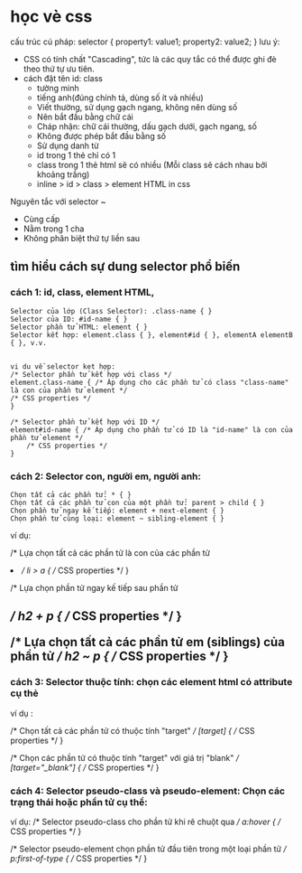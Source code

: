 # học vè css
cấu trúc cú pháp:
selector {
    property1: value1;
    property2: value2;
}
lưu ý: 
- CSS có tính chất "Cascading", tức là các quy tắc có thể được ghi đè theo thứ tự ưu tiên.
- cách đặt tên id: class
    + tường minh
    + tiếng anh(đúng chính tả, dùng số ít và nhiều)
    + Viết thường, sử dụng gạch ngang, không nên dùng số
    + Nên bắt đầu bằng chữ cái
    + Cháp nhận: chữ cái thường, dấu gạch dưới, gạch ngang, số
    + Không được phép bắt đầu bằng số
    + Sử dụng danh từ 
    + id trong 1 thẻ chỉ có 1
    + class trong 1 thẻ html sẽ có nhiều (Mỗi class sẽ cách nhau bởi khoảng trắng)
    - inline > id > class > element HTML in css

Nguyên tắc với selector ~

- Cùng cấp
- Nằm trong 1 cha
- Không phân biệt thứ tự liền sau

## tìm hiểu cách sự dung selector phổ biến

 ### cách 1: id, class, element HTML,
    Selector của lớp (Class Selector): .class-name { }
    Selector của ID: #id-name { }
    Selector phần tử HTML: element { }
    Selector kết hợp: element.class { }, element#id { }, elementA elementB { }, v.v.


    vi du về selector ket hợp:
    /* Selector phần tử kết hợp với class */
    element.class-name { /* Áp dụng cho các phần tử có class "class-name" là con của phần tử element */
    /* CSS properties */
    }

    /* Selector phần tử kết hợp với ID */
    element#id-name { /* Áp dụng cho phần tử có ID là "id-name" là con của phần tử element */
        /* CSS properties */
    }



### cách 2: Selector con, người em, người anh:
    Chọn tất cả các phần tử: * { }
    Chọn tất cả các phần tử con của một phần tử: parent > child { }
    Chọn phần tử ngay kế tiếp: element + next-element { }
    Chọn phần tử cùng loại: element ~ sibling-element { }


ví dụ:

/* Lựa chọn tất cả các phần tử <a> là con của các phần tử <li> */
li > a {
    /* CSS properties */
}

/* Lựa chọn phần tử ngay kế tiếp sau phần tử <h2> */
h2 + p {
    /* CSS properties */
}

/* Lựa chọn tất cả các phần tử em (siblings) của phần tử */
h2 ~ p {
    /* CSS properties */
}

### cách 3: Selector thuộc tính: chọn các element html có attribute cụ thẻ
ví dụ :

/* Chọn tất cả các phần tử có thuộc tính "target" */
[target] {
    /* CSS properties */
}

/* Chọn các phần tử có thuộc tính "target" với giá trị "blank" */
[target="_blank"] {
    /* CSS properties */
}

### cách 4: Selector pseudo-class và pseudo-element: Chọn các trạng thái hoặc phần tử cụ thể:

ví dụ: 
/* Selector pseudo-class cho phần tử khi rê chuột qua */
a:hover {
    /* CSS properties */
}

/* Selector pseudo-element chọn phần tử đầu tiên trong một loại phần tử */
p:first-of-type {
    /* CSS properties */
}




